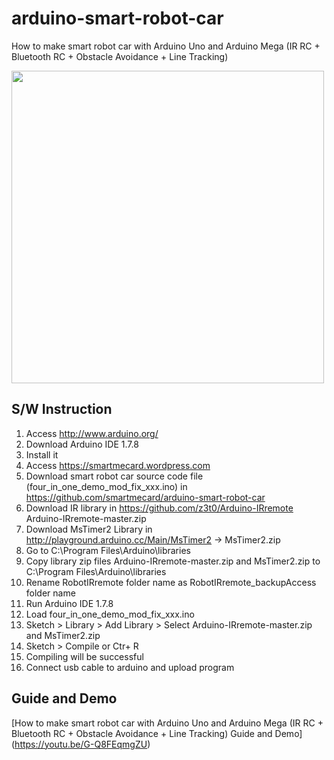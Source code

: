 # arduino-smart-robot-car
How to make smart robot car with Arduino Uno and Arduino Mega (IR RC + Bluetooth RC + Obstacle Avoidance + Line Tracking)

<img src="https://smartmecard.files.wordpress.com/2016/05/wp-1462688677178.jpg" width="500" align="center">

## S/W Instruction
1.  Access http://www.arduino.org/
2.  Download Arduino IDE 1.7.8
3.  Install it
4.  Access https://smartmecard.wordpress.com
5.  Download smart robot car source code file (four_in_one_demo_mod_fix_xxx.ino) in https://github.com/smartmecard/arduino-smart-robot-car
6.  Download IR library in https://github.com/z3t0/Arduino-IRremote Arduino-IRremote-master.zip
7.  Download MsTimer2 Library in http://playground.arduino.cc/Main/MsTimer2 -> MsTimer2.zip
8.  Go to C:\Program Files\Arduino\libraries
9.  Copy library zip files Arduino-IRremote-master.zip and MsTimer2.zip to C:\Program Files\Arduino\libraries
10. Rename RobotIRremote folder name as RobotIRremote_backupAccess folder name
11. Run Arduino IDE 1.7.8
12. Load four_in_one_demo_mod_fix_xxx.ino
13. Sketch > Library > Add Library > Select Arduino-IRremote-master.zip and MsTimer2.zip
14. Sketch > Compile or Ctr+ R
15. Compiling will be successful
16. Connect usb cable to arduino and upload program

## Guide and Demo
[How to make smart robot car with Arduino Uno and Arduino Mega (IR RC + Bluetooth RC + Obstacle Avoidance + Line Tracking) Guide and Demo] (https://youtu.be/G-Q8FEqmgZU)
